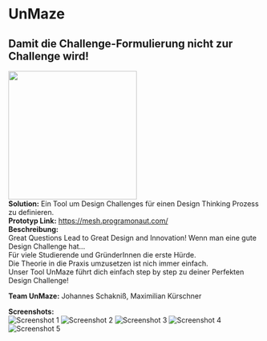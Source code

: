 # UnMaze
## Damit die Challenge-Formulierung nicht zur Challenge wird!
<img src="https://user-images.githubusercontent.com/47224024/109419663-da711500-79ce-11eb-91f1-e531d67f7f39.png" width="256" height="256" /><br/>
__Solution:__ Ein Tool um Design Challenges für einen Design Thinking Prozess zu definieren.<br/>
__Prototyp Link:__ https://mesh.programonaut.com/
<br/>
__Beschreibung:__<br/>
Great Questions Lead to Great Design and Innovation! Wenn man eine gute Design Challenge hat...<br/>
Für viele Studierende und GründerInnen die erste Hürde.<br/>
Die Theorie in die Praxis umzusetzen ist nich immer einfach.<br/>
Unser Tool UnMaze führt dich einfach step by step zu deiner Perfekten Design Challenge!<br/>

__Team UnMaze:__ Johannes Schakniß, Maximilian Kürschner

__Screenshots:__<br/>
![Screenshot 1](https://user-images.githubusercontent.com/47224024/109419657-d3e29d80-79ce-11eb-8ded-0c1e28800c0a.png)
![Screenshot 2](https://user-images.githubusercontent.com/47224024/109419658-d513ca80-79ce-11eb-9b91-187dd86ac515.png)
![Screenshot 3](https://user-images.githubusercontent.com/47224024/109419659-d644f780-79ce-11eb-91aa-f0d6bfa6f39b.png)
![Screenshot 4](https://user-images.githubusercontent.com/47224024/109419661-d7762480-79ce-11eb-9484-8094fb18967c.png)
![Screenshot 5](https://user-images.githubusercontent.com/47224024/109419662-d8a75180-79ce-11eb-810d-8f11f99aa1f7.png)

